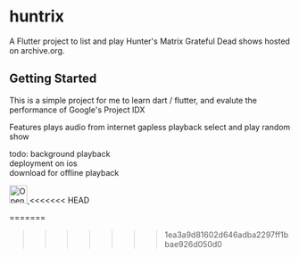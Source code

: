 # huntrix

A Flutter project to list and play Hunter's Matrix Grateful Dead shows hosted on archive.org.
## Getting Started

This is a simple project for me to learn dart / flutter, and evalute the performance of Google's Project IDX


Features
plays audio from internet
gapless playback
select and play random show

todo:
background playback<BR>
deployment on ios<BR>
download for offline playback<BR>


<a href="https://idx.google.com/import?url=https%3A%2F%2Fgithub.com%2Fjamart3d%2Fhuntrix">
  <picture>
    <source
      media="(prefers-color-scheme: dark)"
      srcset="https://cdn.idx.dev/btn/open_dark_32.svg">
    <source
      media="(prefers-color-scheme: light)"
      srcset="https://cdn.idx.dev/btn/open_light_32.svg">
    <img
      height="32"
      alt="Open in IDX"
      src="https://cdn.idx.dev/btn/open_purple_32.svg">
  </picture>
</a>
<<<<<<< HEAD

=======
>>>>>>> 1ea3a9d81602d646adba2297ff1bbae926d050d0
